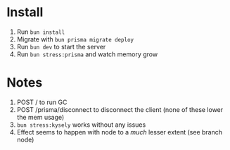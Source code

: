 # Install

1. Run `bun install`
2. Migrate with `bun prisma migrate deploy`
3. Run `bun dev` to start the server
4. Run `bun stress:prisma` and watch memory grow

# Notes

1. POST / to run GC
2. POST /prisma/disconnect to disconnect the client (none of these lower the mem usage)
3. `bun stress:kysely` works without any issues
4. Effect seems to happen with node to a _much_ lesser extent (see branch node)
